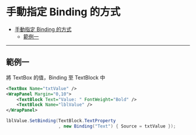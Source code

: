 # 手動指定 Binding 的方式

- [手動指定 Binding 的方式](#%e6%89%8b%e5%8b%95%e6%8c%87%e5%ae%9a-binding-%e7%9a%84%e6%96%b9%e5%bc%8f)
  - [範例一](#%e7%af%84%e4%be%8b%e4%b8%80)

---

## 範例一

將 TextBox 的值，Binding 至 TextBlock 中

```xml
<TextBox Name="txtValue" />
<WrapPanel Margin="0,10">
    <TextBlock Text="Value: " FontWeight="Bold" />
    <TextBlock Name="lblValue" />
</WrapPanel>
```

```csharp
lblValue.SetBinding(TextBlock.TextProperty
                    , new Binding("Text") { Source = txtValue });
```
